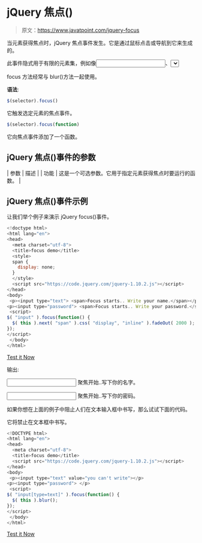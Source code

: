 # jQuery 焦点()

> 原文：<https://www.javatpoint.com/jquery-focus>

当元素获得焦点时，jQuery 焦点事件发生。它是通过鼠标点击或导航到它来生成的。

此事件隐式用于有限的元素集，例如像<input>、<select>等形式元素。和链接。浏览器通常会以某种方式突出显示重点元素。</select>

focus 方法经常与 blur()方法一起使用。

**语法**:

```js
$(selector).focus()

```

它触发选定元素的焦点事件。

```js
$(selector).focus(function)

```

它向焦点事件添加了一个函数。

## jQuery 焦点()事件的参数

| 参数 | 描述 |
| 功能 | 这是一个可选参数。它用于指定元素获得焦点时要运行的函数。 |

## jQuery 焦点()事件示例

让我们举个例子来演示 jQuery focus()事件。

```js
<!doctype html>
<html lang="en">
<head>
  <meta charset="utf-8">
  <title>focus demo</title>
  <style>
  span {
    display: none;
  }
  </style>
  <script src="https://code.jquery.com/jquery-1.10.2.js"></script>
</head>
<body>
 <p><input type="text"> <span>Focus starts.. Write your name.</span></p>
<p><input type="password"> <span>Focus starts.. Write your password.</span></p>
 <script>
$( "input" ).focus(function() {
  $( this ).next( "span" ).css( "display", "inline" ).fadeOut( 2000 );
});
</script>
 </body>
</html>

```

[Test it Now](https://www.javatpoint.com/oprweb/test.jsp?filename=jqueryfocus1)

输出:

<input type="text"> 聚焦开始..写下你的名字。

<input type="password"> 聚焦开始..写下你的密码。

如果你想在上面的例子中阻止人们在文本输入框中书写，那么试试下面的代码。

它将禁止在文本框中书写。

```js
<!DOCTYPE html>
<html lang="en">
<head>
  <meta charset="utf-8">
  <title>focus demo</title>
  <script src="https://code.jquery.com/jquery-1.10.2.js"></script>
</head>
<body>
 <p><input type="text" value="you can't write"></p>
<p><input type="password"> </p>
 <script>
$( "input[type=text]" ).focus(function() {
  $( this ).blur();
});
</script>
 </body>
</html>

```

[Test it Now](https://www.javatpoint.com/oprweb/test.jsp?filename=jqueryfocus2)
